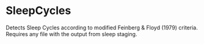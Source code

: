 # SleepCycles
Detects Sleep Cycles according to modified Feinberg &amp; Floyd (1979) criteria. Requires any file with the output from sleep staging.
